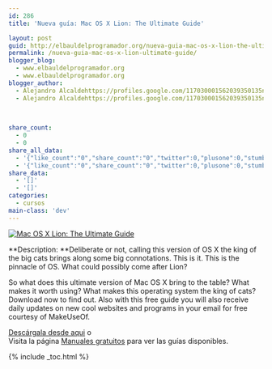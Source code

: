 ```yaml
---
id: 286
title: 'Nueva guía: Mac OS X Lion: The Ultimate Guide'

layout: post
guid: http://elbauldelprogramador.org/nueva-guia-mac-os-x-lion-the-ultimate-guide/
permalink: /nueva-guia-mac-os-x-lion-ultimate-guide/
blogger_blog:
  - www.elbauldelprogramador.org
  - www.elbauldelprogramador.org
blogger_author:
  - Alejandro Alcaldehttps://profiles.google.com/117030001562039350135noreply@blogger.com
  - Alejandro Alcaldehttps://profiles.google.com/117030001562039350135noreply@blogger.com

  
  
share_count:
  - 0
  - 0
share_all_data:
  - '{"like_count":"0","share_count":"0","twitter":0,"plusone":0,"stumble":0,"pinit":0,"count":0,"time":1333551802}'
  - '{"like_count":"0","share_count":"0","twitter":0,"plusone":0,"stumble":0,"pinit":0,"count":0,"time":1333551802}'
share_data:
  - '[]'
  - '[]'
categories:
  - cursos
main-class: 'dev'
---
```

[![Mac OS X Lion: The Ultimate Guide][1]][2]  


**Description: **Deliberate or not, calling this version of OS X the king of the big cats brings along some big connotations. This is it. This is the pinnacle of OS. What could possibly come after Lion?

So what does this ultimate version of Mac OS X bring to the table? What makes it worth using? What makes this operating system the king of cats? Download now to find out. Also with this free guide you will also receive daily updates on new cool websites and programs in your email for free courtesy of MakeUseOf.

[Descárgala desde aqui][2] o  
Visita la página [Manuales gratuitos][3] para ver las guías disponibles.



 [1]: https://lh3.googleusercontent.com/-yeaRQKAqtZ4/TslfYMSpdTI/AAAAAAAABzs/h9H-nIMmma8/s300/lion1-240x300.jpg "Mac OS X Lion: The Ultimate Guide"
 [2]: http://elbauldelprogramador.tradepub.com/free/w_make45/prgm.cgi
 [3]: http://bashyc.blogspot.com/p/guias-gratuitas.html

{% include _toc.html %}
